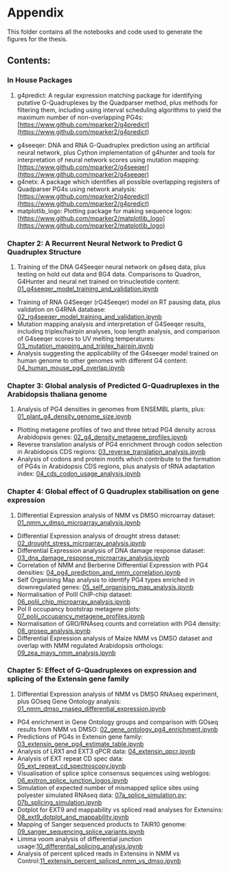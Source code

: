 # Appendix

This folder contains all the notebooks and code used to generate the figures for the thesis.

## Contents:

### In House Packages

1. g4predict: A regular expression matching package for identifying putative G-Quadruplexes by the Quadparser method, plus methods for filtering them, including using interval scheduling algorithms to yield the maximum number of non-overlapping PG4s: [https://www.github.com/mparker2/g4predict](https://www.github.com/mparker2/g4predict)
* g4seeqer: DNA and RNA G-Quadruplex prediction using an artificial neural network, plus Cython implementation of g4hunter and tools for interpretation of neural network scores using mutation mapping: [https://www.github.com/mparker2/g4seeqer](https://www.github.com/mparker2/g4seeqer)
* g4netx: A package which identifies all possible overlapping registers of Quadparser PG4s using network analysis: [https://www.github.com/mparker2/g4predict](https://www.github.com/mparker2/g4predict)
* matplotlib_logo: Plotting package for making sequence logos: [https://www.github.com/mparker2/matplotlib_logo](https://www.github.com/mparker2/matplotlib_logo)

### Chapter 2: A Recurrent Neural Network to Predict G Quadruplex Structure

1. Training of the DNA G4Seeqer neural network on g4seq data, plus testing on hold out data and BG4 data. Comparisons to Quadron, G4Hunter and neural net trained on trinucleotide content: [01_g4seeqer_model_training_and_validation.ipynb](https://www.github.com/mparker2/mparker_phd_thesis/tree/master/appendix/chapter_2/01_g4seeqer_model_training_and_validation.ipynb)
* Training of RNA G4Seeqer (rG4Seeqer) model on RT pausing data, plus validation on G4RNA database: [02_rg4seeqer_model_training_and_validation.ipynb](https://www.github.com/mparker2/mparker_phd_thesis/tree/master/appendix/chapter_2/02_rg4seeqer_model_training_and_validation.ipynb)
* Mutation mapping analysis and interpretation of G4Seeqer results, including triplex/hairpin analyses, loop length analysis, and comparison of G4seeqer scores to UV melting temperatures: [03_mutation_mapping_and_triplex_hairpin.ipynb](https://www.github.com/mparker2/mparker_phd_thesis/tree/master/appendix/chapter_2/03_mutation_mapping_and_triplex_hairpin.ipynb)
* Analysis suggesting the applicability of the G4seeqer model trained on human genome to other genomes with different G4 content: [04_human_mouse_pg4_overlap.ipynb](https://www.github.com/mparker2/mparker_phd_thesis/tree/master/appendix/chapter_2/04_human_mouse_pg4_overlap.ipynb)

### Chapter 3: Global analysis of Predicted G-Quadruplexes in the Arabidopsis thaliana genome

1. Analysis of PG4 densities in genomes from ENSEMBL plants, plus: [01_plant_g4_density_genome_size.ipynb](https://www.github.com/mparker2/mparker_phd_thesis/tree/master/appendix/chapter_3/01_plant_g4_density_genome_size.ipynb)
* Plotting metagene profiles of two and three tetrad PG4 density across Arabidopsis genes: [02_g4_density_metagene_profiles.ipynb](https://www.github.com/mparker2/mparker_phd_thesis/tree/master/appendix/chapter_3/02_g4_density_metagene_profiles.ipynb)
* Reverse translation analysis of PG4 enrichment through codon selection in Arabidopsis CDS regions: [03_reverse_translation_analysis.ipynb](https://www.github.com/mparker2/mparker_phd_thesis/tree/master/appendix/chapter_3/03_reverse_translation_analysis.ipynb)
* Analysis of codons and protein motifs which contribute to the formation of PG4s in Arabidopsis CDS regions, plus analysis of tRNA adaptation index: [04_cds_codon_usage_analysis.ipynb](https://www.github.com/mparker2/mparker_phd_thesis/tree/master/appendix/chapter_3/04_cds_codon_usage_analysis.ipynb)

### Chapter 4: Global effect of G Quadruplex stabilisation on gene expression

1. Differential Expression analysis of NMM vs DMSO microarray dataset: [01_nmm_v_dmso_microarray_analysis.ipynb](https://www.github.com/mparker2/mparker_phd_thesis/tree/master/appendix/chapter_4/01_nmm_v_dmso_microarray_analysis.ipynb)
* Differential Expression analysis of drought stress dataset: [02_drought_stress_microarray_analysis.ipynb](https://www.github.com/mparker2/mparker_phd_thesis/tree/master/appendix/chapter_4/02_drought_stress_microarray_analysis.ipynb)
* Differential Expression analysis of DNA damage response dataset: [03_dna_damage_response_microarray_analysis.ipynb](https://www.github.com/mparker2/mparker_phd_thesis/tree/master/appendix/chapter_4/03_dna_damage_response_microarray_analysis.ipynb)
* Correlation of NMM and Berberine Differential Expression with PG4 densities: [04_pg4_prediction_and_nmm_correlation.ipynb](https://www.github.com/mparker2/mparker_phd_thesis/tree/master/appendix/chapter_4/04_pg4_prediction_and_nmm_correlation.ipynb)
* Self Organising Map analysis to identify PG4 types enriched in downregulated genes: [05_self_organising_map_analysis.ipynb](https://www.github.com/mparker2/mparker_phd_thesis/tree/master/appendix/chapter_4/05_self_organising_map_analysis.ipynb)
* Normalisation of PolII ChIP-chip dataset: [06_polii_chip_microarray_analysis.ipynb](https://www.github.com/mparker2/mparker_phd_thesis/tree/master/appendix/chapter_4/06_polii_chip_microarray_analysis.ipynb)
* Pol II occupancy bootstrap metagene plots: [07_polii_occupancy_metagene_profiles.ipynb](https://www.github.com/mparker2/mparker_phd_thesis/tree/master/appendix/chapter_4/07_polii_occupancy_metagene_profiles.ipynb)
* Normalisation of GRO/RNAseq counts and correlation with PG4 density: [08_groseq_analysis.ipynb](https://www.github.com/mparker2/mparker_phd_thesis/tree/master/appendix/chapter_4/08_groseq_analysis.ipynb)
* Differential Expression analysis of Maize NMM vs DMSO dataset and overlap with NMM regulated Arabidopsis orthologs: [09_zea_mays_nmm_analysis.ipynb](https://www.github.com/mparker2/mparker_phd_thesis/tree/master/appendix/chapter_4/09_zea_mays_nmm_analysis.ipynb)

### Chapter 5: Effect of G-Quadruplexes on expression and splicing of the Extensin gene family

1. Differential Expression analysis of NMM vs DMSO RNAseq experiment, plus GOseq Gene Ontology analysis: [01_nmm_dmso_rnaseq_differential_expression.ipynb](https://www.github.com/mparker2/mparker_phd_thesis/tree/master/appendix/chapter_5/01_nmm_dmso_rnaseq_differential_expression.ipynb)
* PG4 enrichment in Gene Ontology groups and comparison with GOseq results from NMM vs DMSO: [02_gene_ontology_pg4_enrichment.ipynb](https://www.github.com/mparker2/mparker_phd_thesis/tree/master/appendix/chapter_5/02_gene_ontology_pg4_enrichment.ipynb)
* Predictions of PG4s in Extensin gene family: [03_extensin_gene_pg4_estimate_table.ipynb](https://www.github.com/mparker2/mparker_phd_thesis/tree/master/appendix/chapter_5/03_extensin_gene_pg4_estimate_table.ipynb)
* Analysis of LRX1 and EXT3 qPCR data: [04_extensin_qpcr.ipynb](https://www.github.com/mparker2/mparker_phd_thesis/tree/master/appendix/chapter_5/04_extensin_qpcr.ipynb)
* Analysis of EXT repeat CD spec data: [05_ext_repeat_cd_spectroscopy.ipynb](https://www.github.com/mparker2/mparker_phd_thesis/tree/master/appendix/chapter_5/05_ext_repeat_cd_spectroscopy.ipynb)
* Visualisation of splice splice consensus sequences using weblogos: [06_exitron_splice_junction_logos.ipynb](https://www.github.com/mparker2/mparker_phd_thesis/tree/master/appendix/chapter_5/06_exitron_splice_junction_logos.ipynb)
* Simulation of expected number of mismapped splice sites using polyester simulated RNAseq data: [07a_splice_simulation.py](https://www.github.com/mparker2/mparker_phd_thesis/tree/master/appendix/chapter_5/07a_splice_simulation.ipynb); [07b_splicing_simulation.ipynb](https://www.github.com/mparker2/mparker_phd_thesis/tree/master/appendix/chapter_5/07b_splicing_simulation.ipynb)
* Dotplot for EXT9 and mappability vs spliced read analyses for Extensins: [08_ext9_dotplot_and_mappability.ipynb](https://www.github.com/mparker2/mparker_phd_thesis/tree/master/appendix/chapter_5/08_ext9_dotplot_and_mappability.ipynb)
* Mapping of Sanger sequenced products to TAIR10 genome: [09_sanger_sequencing_splice_variants.ipynb](https://www.github.com/mparker2/mparker_phd_thesis/tree/master/appendix/chapter_5/09_sanger_sequencing_splice_variants.ipynb)
* Limma voom analysis of differential junction usage:[10_differential_splicing_analysis.ipynb](https://www.github.com/mparker2/mparker_phd_thesis/tree/master/appendix/chapter_5/10_differential_splicing_analysis.ipynb)
* Analysis of percent spliced reads in Extensins in NMM vs Control:[11_extensin_percent_spliced_nmm_vs_dmso.ipynb](https://www.github.com/mparker2/mparker_phd_thesis/tree/master/appendix/chapter_5/11_extensin_percent_spliced_nmm_vs_dmso.ipynb)
